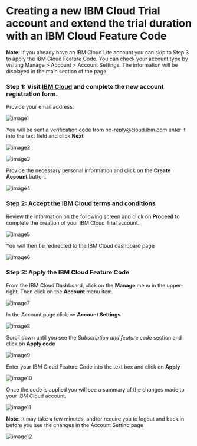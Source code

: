 # Creating a new IBM Cloud Trial account and extend the trial duration with an IBM Cloud Feature Code

**Note:** If you already have an IBM Cloud Lite account you can skip to Step 3 to apply the IBM Cloud Feature Code.  You can check your account type by visiting Manage > Account > Account Settings.  The information will be displayed in the main section of the page.

### Step 1: Visit [IBM Cloud](https://cloud.ibm.com/registration/trial) and complete the new account registration form.

Provide your email address.

![image1](images/step1.png)

You will be sent a verification code from no-reply@cloud.ibm.com enter it into the text field and click **Next**

![image2](images/step2.png)

![image3](images/step3.png)

Provide the necessary personal information and click on the **Create Account** button.

![image4](images/step4.png)

### Step 2: Accept the IBM Cloud terms and conditions

Review the information on the following screen and click on **Proceed** to complete the creation of your IBM Cloud Trial account.

![image5](images/step5.png)

You will then be redirected to the IBM Cloud dashboard page

![image6](images/step6.png)

### Step 3: Apply the IBM Cloud Feature Code

From the IBM Cloud Dashboard, click on the **Manage** menu in the upper-right.  Then click on the **Account** menu item.

![image7](images/step7.png)

In the Account page click on **Account Settings**

![image8](images/step8.png)

Scroll down until you see the *Subscription and feature code* section and click on **Apply code**

![image9](images/step9.png)

Enter your IBM Cloud Feature Code into the text box and click on **Apply** 

![image10](images/step10.png)

Once the code is applied you will see a summary of the changes made to your IBM Cloud account.

![image11](images/step11.png)

**Note:** It may take a few minutes, and/or require you to logout and back in before you see the changes in the Account Setting page

![image12](images/step12.png)

